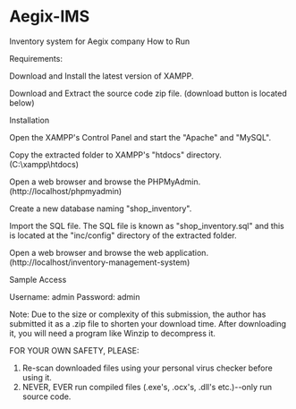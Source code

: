 # Aegix-IMS
Inventory system for Aegix company
How to Run 

Requirements: 

Download and Install the latest version of XAMPP. 

Download and Extract the source code zip file. (download button is located below) 

Installation 

Open the XAMPP's Control Panel and start the "Apache" and "MySQL". 

Copy the extracted folder to XAMPP's "htdocs" directory. (C:\xampp\htdocs) 

Open a web browser and browse the PHPMyAdmin. (http://localhost/phpmyadmin) 

Create a new database naming "shop_inventory". 

Import the SQL file. The SQL file is known as "shop_inventory.sql" and this is located at the "inc/config" directory of the extracted folder. 

Open a web browser and browse the web application. (http://localhost/inventory-management-system) 

Sample Access 

Username: admin 
Password: admin 

Note: Due to the size or complexity of this submission, the author has submitted it as a .zip file to shorten your download time. After downloading it, you will need a program like Winzip to decompress it. 

FOR YOUR OWN SAFETY, PLEASE: 

1. Re-scan downloaded files using your personal virus checker before using it. 
2. NEVER, EVER run compiled files (.exe's, .ocx's, .dll's etc.)--only run source code.
